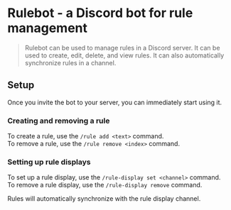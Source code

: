 # Rulebot - a Discord bot for rule management

> Rulebot can be used to manage rules in a Discord server. It can be used to create,
> edit, delete, and view rules. It can also automatically synchronize rules in a
> channel.

## Setup

Once you invite the bot to your server, you can immediately start using it.

### Creating and removing a rule

To create a rule, use the `/rule add <text>` command.<br>
To remove a rule, use the `/rule remove <index>` command.

### Setting up rule displays

To set up a rule display, use the `/rule-display set <channel>` command.<br>
To remove a rule display, use the `/rule-display remove` command.

Rules will automatically synchronize with the rule display channel.
